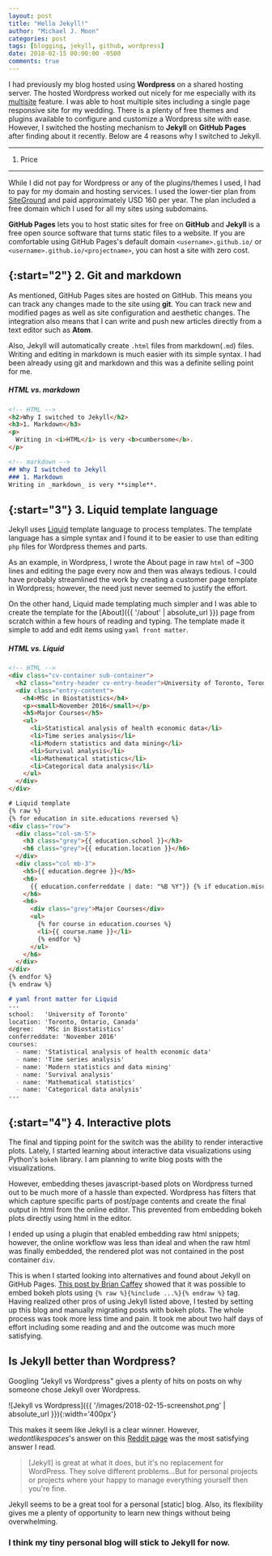 ```yaml
---
layout: post
title: "Hello Jekyll!"
author: "Michael J. Moon"
categories: post
tags: [blogging, jekyll, github, wordpress]
date: 2018-02-15 00:00:00 -0500
comments: true
---
```


I had previously my blog hosted using **Wordpress** on a shared hosting server. The hosted Wordpress worked out nicely for me especially with its [multisite](http://www.wpbeginner.com/glossary/multisite/) feature. I was able to host multiple sites including a single page responsive site for my wedding. There is a plenty of free themes and plugins available to configure and customize a Wordpress site with ease. However, I switched the hosting mechanism to **Jekyll** on **GitHub Pages** after finding about it recently. Below are 4 reasons why I switched to Jekyll.

---

1. Price
--------

While I did not pay for Wordpress or any of the plugins/themes I used, I had to pay for my domain and hosting services. I used the lower-tier plan from [SiteGround](https://www.siteground.com/) and paid approximately USD 160 per year. The plan included a free domain which I used for all my sites using subdomains.

**GitHub Pages** lets you to host static sites for free on **GitHub** and **Jekyll** is a free open source software that turns static files to a website. If you are comfortable using GitHub Pages's default domain `<username>.github.io/` or `<username>.github.io/<projectname>`, you can host a site with zero cost.

{:start="2"}
2. Git and markdown
-------------------

As mentioned, GitHub Pages sites are hosted on GitHub. This means you can track any changes made to the site using **git**. You can track new and modified pages as well as site configuration and aesthetic changes. The integration also means that I can write and push new articles directly from a text editor such as **Atom**.

Also, Jekyll will automatically create `.html` files from markdown(`.md`) files. Writing and editing in markdown is much easier with its simple syntax. I had been already using git and markdown and this was a definite selling point for me.

##### HTML vs. markdown
```html
<!-- HTML -->
<h2>Why I switched to Jekyll</h2>
<h3>1. Markdown</h3>
<p>
  Writing in <i>HTML</i> is very <b>cumbersome</b>.
</p>
```
```markdown
<!-- markdown -->
## Why I switched to Jekyll
### 1. Markdown
Writing in _markdown_ is very **simple**.
```

{:start="3"}
3. Liquid template language
---------------------------

Jekyll uses [Liquid](https://shopify.github.io/liquid/basics/introduction/) template language to process templates. The template language has a simple syntax and I found it to be easier to use than editing `php` files for Wordpress themes and parts.

As an example, in Wordpress, I wrote the About page in raw `html` of ~300 lines and editing the page every now and then was always tedious. I could have probably streamlined the work by creating a customer page template in Wordpress; however, the need just never seemed to justify the effort.

 On the other hand, Liquid made templating much simpler and I was able to create the template for the [About]({{ '/about' | absolute_url }}) page from scratch within a few hours of reading and typing. The template made it simple to add and edit items using `yaml front matter`.

##### HTML vs. Liquid
```html
<!-- HTML -->
<div class="cv-container sub-container">
  <h2 class="entry-header cv-entry-header">University of Toronto, Toronto, Ontario, Canada</h2>
  <div class="entry-content">
    <h4>MSc in Biostatistics</h4>
    <p><small>November 2016</small></p>
    <h5>Major Courses</h5>
    <ul>
      <li>Statistical analysis of health economic data</li>
      <li>Time series analysis</li>
      <li>Modern statistics and data mining</li>
      <li>Survival analysis</li>
      <li>Mathematical statistics</li>
      <li>Categorical data analysis</li>
    </ul>
  </div>
</div>
```
```html
# Liquid template
{% raw %}
{% for education in site.educations reversed %}
<div class="row">
  <div class="col-sm-5">
    <h3 class="grey">{{ education.school }}</h3>
    <h6 class="grey">{{ education.location }}</h6>
  </div>
  <div class="col mb-3">
    <h5>{{ education.degree }}</h5>
    <h6>
      {{ education.conferreddate | date: "%B %Y"}} {% if education.misc %} | {{ education.misc }} {% endif %}
    </h6>
    <h6>
      <div class="grey">Major Courses</div>
      <ul>
        {% for course in education.courses %}
        <li>{{ course.name }}</li>
        {% endfor %}
      </ul>
    </h6>
  </div>
</div>
{% endfor %}
{% endraw %}
```
```markdown
# yaml front matter for Liquid
---
school:   'University of Toronto'
location: 'Toronto, Ontario, Canada'
degree:   'MSc in Biostatistics'
conferreddate: 'November 2016'
courses:
  - name: 'Statistical analysis of health economic data'
  - name: 'Time series analysis'
  - name: 'Modern statistics and data mining'
  - name: 'Survival analysis'
  - name: 'Mathematical statistics'
  - name: 'Categorical data analysis'
---
```

{:start="4"}
4. Interactive plots
------

The final and tipping point for the switch was the ability to render interactive plots. Lately, I started learning about interactive data visualizations using Python's `bokeh` library. I am planning to write blog posts with the visualizations.

However, embedding theses javascript-based plots on Wordpress turned out to be much more of a hassle than expected. Wordpress has filters that which capture specific parts of post/page contents and create the final output in html from the online editor. This prevented from embedding bokeh plots directly using html in the editor.

I ended up using a plugin that enabled embedding raw html snippets; however, the online workflow was less than ideal and when the raw html was finally embedded, the rendered plot was not contained in the post container `div`.

This is when I started looking into alternatives and found about Jekyll on GitHub Pages. [This post by Brian Caffey](https://briancaffey.github.io/2017/01/23/bokeh-plots-on-jekyll.html) showed that it was possible to embed bokeh plots using `{% raw %}{%include ...%}{% endraw %}` tag. Having realized other pros of using Jekyll listed above, I tested by setting up this blog and manually migrating posts with bokeh plots. The whole process was took more less time and pain. It took me about two half days of effort including some reading and and the outcome was much more satisfying.

Is Jekyll better than Wordpress?
---

Googling "Jekyll vs Wordpress" gives a plenty of hits on posts on why someone chose Jekyll over Wordpress.

![Jekyll vs Wordpress]({{ '/images/2018-02-15-screenshot.png' | absolute_url }}){:width='400px'}

This makes it seem like Jekyll is a clear winner. However, _wedontlikespaces_'s answer on this [Reddit page](https://www.reddit.com/r/web_design/comments/646ii4/jekyll_or_wordpress/) was the most satisfying answer I read.

> [Jekyll] is great at what it does, but it's no replacement for WordPress. They solve different problems...But for personal projects or projects where your happy to manage everything yourself then you're fine.

Jekyll seems to be a great tool for a personal [static] blog. Also, its flexibility gives me a plenty of opportunity to learn new things without being overwhelming.

### __I think my tiny personal blog will stick to Jekyll for now.__
